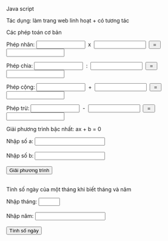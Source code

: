 <html></html>

<head>
<meta http-equiv="Content-Language" content="en-us">
<meta http-equiv="Content-Type" content="text/html; charset=utf-8">
<title>Java script</title>
<script>
function Nhan()
{
	var a=document.getElementById("txtA").value;
	var b=document.getElementById("txtB").value;
	document.getElementById("txtKQ").value= a*b ;
}

function Chia()
{
	var a=document.getElementById("txtA1").value;
	var b=document.getElementById("txtB1").value;
	document.getElementById("txtKQ1").value= a/b ;
}

function Cong()
{
	var a=parseFloat(document.getElementById("txtA2").value);
	var b=parseFloat(document.getElementById("txtB2").value);
	document.getElementById("txtKQ2").value= a+b ;
}

function Tru()
{
	var a=parseFloat(document.getElementById("txtA3").value);
	var b=parseFloat(document.getElementById("txtB3").value);
	document.getElementById("txtKQ3").value= a-b ;
}

function giaiPhuongTrinh() {
        var a = parseFloat(document.getElementById("a").value);
        var b = parseFloat(document.getElementById("b").value);

        if (a == 0) {
            if (b == 0) {
                document.getElementById("ketQua").innerHTML = "Phương trình vô số nghiệm";
            } else {
                document.getElementById("ketQua").innerHTML = "Phương trình vô nghiệm";
            }
        } else {
            var x = -b / a;
            document.getElementById("ketQua").innerHTML = "Nghiệm của phương trình: x = " + x;
        }
    }

    function tinhSoNgay() {
        var thang = parseInt(document.getElementById("thang").value);
        var nam = parseInt(document.getElementById("nam").value);
        var soNgay;

        if (thang == 2) {
            if ((nam % 4 == 0 && nam % 100 != 0) || nam % 400 == 0) {
                soNgay = 29; // Năm nhuận
            } else {
                soNgay = 28;
            }
        } else if (thang == 4 || thang == 6 || thang == 9 || thang == 11) {
            soNgay = 30;
        } else {
            soNgay = 31;
        }

        document.getElementById("ketQua").innerHTML = "Số ngày trong tháng " + thang + " năm " + nam + " là: " + soNgay;
    }

</script>
</head>
<body>
<p>Java script</p>
<p>Tác dụng: làm trang web linh hoạt + có tương tác</p>
<p>Các phép toán cơ bản</p>

<p>Phép nhân:
<input type="text" id="txtA" name="T2" size="13">&nbsp; x&nbsp; 
<input type="text" id="txtB" name="T3" size="14">&nbsp;
<input type="button" value=" = " onclick="Nhan()" >
<input type="text" id="txtKQ" name="T6" size="16"> </p>

<p>Phép chia:
<input type="text" id="txtA1" name="T2" size="13">&nbsp; :&nbsp;
<input type="text" id="txtB1" name="T3" size="14">&nbsp;
<input type="button" value=" = " onclick="Chia()" >
<input type="text" id="txtKQ1" name="T6" size="16"> </p>

<p>Phép cộng: 
<input type="text" id="txtA2" name="T2" size="13">&nbsp; +&nbsp;
<input type="text" id="txtB2" name="T3" size="14">&nbsp;
<input type="button" value=" = " onclick="Cong()" >
<input type="text" id="txtKQ2" name="T6" size="16"> </p>

<p>Phép trừ: 
<input type="text" id="txtA3" name="T2" size="13">&nbsp; -&nbsp; 
<input type="text" id="txtB3" name="T3" size="14">&nbsp;
<input type="button" value=" = " onclick="Tru()" >
<input type="text" id="txtKQ3" name="T6" size="16"> </p>

<p>Giải phương trình bậc nhất: ax + b = 0</p>
<label for="a">Nhập số a:</label>
<input type="number" id="a">
<br><br>
<label for="b">Nhập số b:</label>
<input type="number" id="b">
<br><br>
<button onclick="giaiPhuongTrinh()">Giải phương trình</button>
<br><br>
<p id="ketQua"></p>

<p>Tính số ngày của một tháng khi biết tháng và năm</p>
<label for="thang">Nhập tháng:</label>
<input type="number" id="thang" min="1" max="12">
<br><br>
<label for="nam">Nhập năm:</label>
<input type="number" id="nam">
<br><br>
<button onclick="tinhSoNgay()">Tính số ngày</button>
<br><br>
<p id="ketQua"></p>


</body>
</html>

